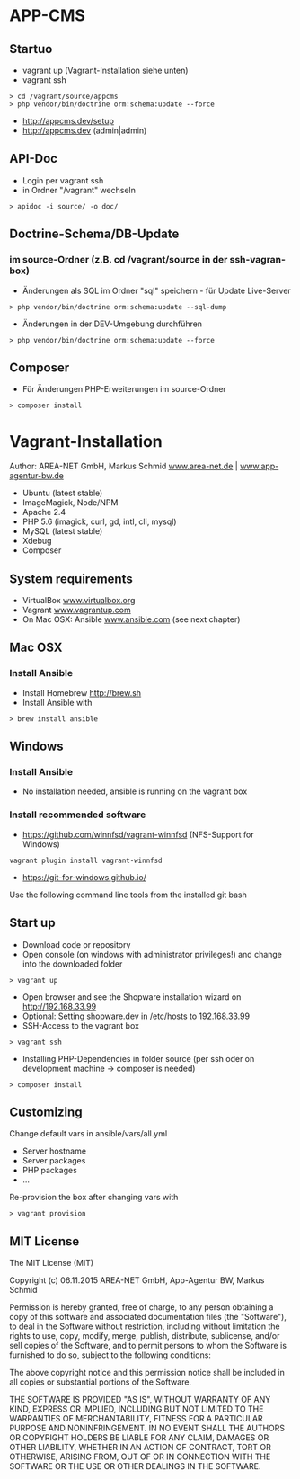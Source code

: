 # APP-CMS

## Startuo

* vagrant up (Vagrant-Installation siehe unten)
* vagrant ssh
```
> cd /vagrant/source/appcms
> php vendor/bin/doctrine orm:schema:update --force
```
* http://appcms.dev/setup 
* http://appcms.dev (admin|admin)

## API-Doc

* Login per vagrant ssh
* in Ordner "/vagrant" wechseln

```
> apidoc -i source/ -o doc/
```

## Doctrine-Schema/DB-Update

### im source-Ordner (z.B. cd /vagrant/source in der ssh-vagran-box)

* Änderungen als SQL im Ordner "sql" speichern - für Update Live-Server
```
> php vendor/bin/doctrine orm:schema:update --sql-dump
```
* Änderungen in der DEV-Umgebung durchführen
```
> php vendor/bin/doctrine orm:schema:update --force
```

## Composer
* Für Änderungen PHP-Erweiterungen im source-Ordner
```
> composer install
```

# Vagrant-Installation

Author: AREA-NET GmbH, Markus Schmid www.area-net.de | www.app-agentur-bw.de

* Ubuntu (latest stable)
* ImageMagick, Node/NPM
* Apache 2.4
* PHP 5.6 (imagick, curl, gd, intl, cli, mysql)
* MySQL (latest stable)
* Xdebug
* Composer

## System requirements

* VirtualBox www.virtualbox.org
* Vagrant www.vagrantup.com
* On Mac OSX: Ansible www.ansible.com (see next chapter)

## Mac OSX

### Install Ansible

* Install Homebrew http://brew.sh
* Install Ansible with
```
> brew install ansible
```

## Windows

### Install Ansible

* No installation needed, ansible is running on the vagrant box

### Install recommended software

* https://github.com/winnfsd/vagrant-winnfsd (NFS-Support for Windows)
```
vagrant plugin install vagrant-winnfsd 
```
* https://git-for-windows.github.io/

Use the following command line tools from the installed git bash

## Start up

* Download code or repository
* Open console (on windows with administrator privileges!) and change into the downloaded folder

```
> vagrant up
```

* Open browser and see the Shopware installation wizard on http://192.168.33.99
* Optional: Setting shopware.dev in /etc/hosts to 192.168.33.99
* SSH-Access to the vagrant box
```
> vagrant ssh
```

* Installing PHP-Dependencies in folder source (per ssh oder on development machine -> composer is needed)

```
> composer install
```

## Customizing

Change default vars in ansible/vars/all.yml
* Server hostname
* Server packages
* PHP packages
* ...

Re-provision the box after changing vars with

```
> vagrant provision
```


## MIT License

The MIT License (MIT)

Copyright (c) 06.11.2015 AREA-NET GmbH, App-Agentur BW, Markus Schmid

Permission is hereby granted, free of charge, to any person obtaining a copy
of this software and associated documentation files (the "Software"), to deal
in the Software without restriction, including without limitation the rights
to use, copy, modify, merge, publish, distribute, sublicense, and/or sell
copies of the Software, and to permit persons to whom the Software is
furnished to do so, subject to the following conditions:

The above copyright notice and this permission notice shall be included in all
copies or substantial portions of the Software.

THE SOFTWARE IS PROVIDED "AS IS", WITHOUT WARRANTY OF ANY KIND, EXPRESS OR
IMPLIED, INCLUDING BUT NOT LIMITED TO THE WARRANTIES OF MERCHANTABILITY,
FITNESS FOR A PARTICULAR PURPOSE AND NONINFRINGEMENT. IN NO EVENT SHALL THE
AUTHORS OR COPYRIGHT HOLDERS BE LIABLE FOR ANY CLAIM, DAMAGES OR OTHER
LIABILITY, WHETHER IN AN ACTION OF CONTRACT, TORT OR OTHERWISE, ARISING FROM,
OUT OF OR IN CONNECTION WITH THE SOFTWARE OR THE USE OR OTHER DEALINGS IN THE
SOFTWARE.
